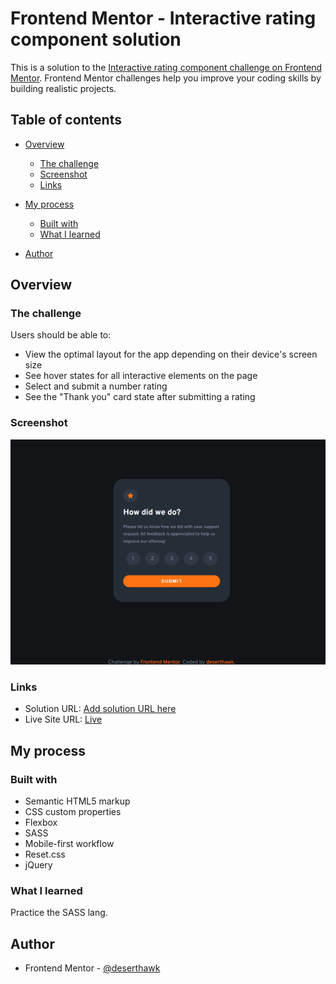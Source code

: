 # Frontend Mentor - Interactive rating component solution

This is a solution to the [Interactive rating component challenge on Frontend Mentor](https://www.frontendmentor.io/challenges/interactive-rating-component-koxpeBUmI). Frontend Mentor challenges help you improve your coding skills by building realistic projects. 

## Table of contents

- [Overview](#overview)
  - [The challenge](#the-challenge)
  - [Screenshot](#screenshot)
  - [Links](#links)
- [My process](#my-process)
  - [Built with](#built-with)
  - [What I learned](#what-i-learned)


- [Author](#author)



## Overview

### The challenge

Users should be able to:

- View the optimal layout for the app depending on their device's screen size
- See hover states for all interactive elements on the page
- Select and submit a number rating
- See the "Thank you" card state after submitting a rating

### Screenshot

![](images/screenshot.png)
 
### Links

- Solution URL: [Add solution URL here](https://your-solution-url.com)
- Live Site URL: [Live](https://deserthawk.github.io/intractive-rating-component/)

## My process

### Built with

- Semantic HTML5 markup
- CSS custom properties
- Flexbox
- SASS
- Mobile-first workflow
- Reset.css
- jQuery

### What I learned

Practice the SASS lang.

## Author

- Frontend Mentor - [@deserthawk](https://www.frontendmentor.io/profile/deserthawk)
